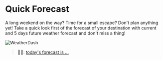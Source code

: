 # Quick Forecast

A long weekend on the way?
Time for a small escape?
Don't plan anything yet!
Take a quick look first of the forecast of your destination with current and 5 days future weather forecast and don't miss a thing!

![WeatherDash]()
> 😶‍🌫️: [today's forecast is ...]()
